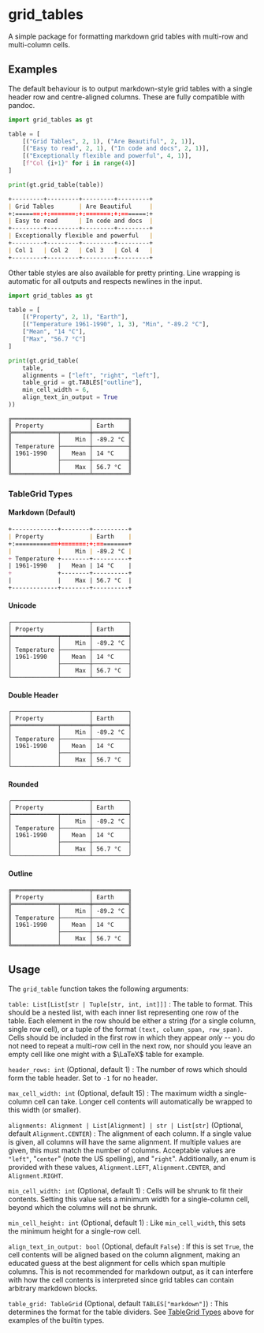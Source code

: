 # grid_tables

A simple package for formatting markdown grid tables with multi-row and multi-column cells.

## Examples

The default behaviour is to output markdown-style grid tables with a single header row and centre-aligned columns. These are fully compatible with pandoc.

```python
import grid_tables as gt

table = [
    [("Grid Tables", 2, 1), ("Are Beautiful", 2, 1)],
    [("Easy to read", 2, 1), ("In code and docs", 2, 1)],
    [("Exceptionally flexible and powerful", 4, 1)],
    [f"Col {i+1}" for i in range(4)]
]

print(gt.grid_table(table))
```

```markdown
+---------+---------+---------+---------+
| Grid Tables       | Are Beautiful     |
+:=======:+:=======:+:=======:+:=======:+
| Easy to read      | In code and docs  |
+---------+---------+---------+---------+
| Exceptionally flexible and powerful   |
+---------+---------+---------+---------+
| Col 1   | Col 2   | Col 3   | Col 4   |
+---------+---------+---------+---------+
```

Other table styles are also available for pretty printing. Line wrapping is automatic for all outputs and respects newlines in the input.

```python
import grid_tables as gt

table = [
    [("Property", 2, 1), "Earth"],
    [("Temperature 1961-1990", 1, 3), "Min", "-89.2 °C"],
    ["Mean", "14 °C"],
    ["Max", "56.7 °C"]
]

print(gt.grid_table(
    table,
    alignments = ["left", "right", "left"],
    table_grid = gt.TABLES["outline"],
    min_cell_width = 6,
    align_text_in_output = True
))
```

```
╔══════════════════════╤══════════╗
║ Property             │ Earth    ║
╠═════════════╤════════╪══════════╣
║             │    Min │ -89.2 °C ║
║ Temperature ├────────┼──────────╢
║ 1961-1990   │   Mean │ 14 °C    ║
║             ├────────┼──────────╢
║             │    Max │ 56.7 °C  ║
╚═════════════╧════════╧══════════╝
```

### TableGrid Types

#### Markdown (Default)

```markdown
+-------------+--------+----------+
| Property             | Earth    |
+:============+=======:+:=========+
|             |    Min | -89.2 °C |
+ Temperature +--------+----------+
| 1961-1990   |   Mean | 14 °C    |
+             +--------+----------+
|             |    Max | 56.7 °C  |
+-------------+--------+----------+
```

#### Unicode

```
┌──────────────────────┬──────────┐
│ Property             │ Earth    │
┝━━━━━━━━━━━━━┯━━━━━━━━┿━━━━━━━━━━┥
│             │    Min │ -89.2 °C │
│ Temperature ├────────┼──────────┤
│ 1961-1990   │   Mean │ 14 °C    │
│             ├────────┼──────────┤
│             │    Max │ 56.7 °C  │
└─────────────┴────────┴──────────┘
```

#### Double Header

```
┌──────────────────────┬──────────┐
│ Property             │ Earth    │
╞═════════════╤════════╪══════════╡
│             │    Min │ -89.2 °C │
│ Temperature ├────────┼──────────┤
│ 1961-1990   │   Mean │ 14 °C    │
│             ├────────┼──────────┤
│             │    Max │ 56.7 °C  │
└─────────────┴────────┴──────────┘
```

#### Rounded

```
╭──────────────────────┬──────────╮
│ Property             │ Earth    │
┝━━━━━━━━━━━━━┯━━━━━━━━┿━━━━━━━━━━┥
│             │    Min │ -89.2 °C │
│ Temperature ├────────┼──────────┤
│ 1961-1990   │   Mean │ 14 °C    │
│             ├────────┼──────────┤
│             │    Max │ 56.7 °C  │
╰─────────────┴────────┴──────────╯
```

#### Outline

```
╔══════════════════════╤══════════╗
║ Property             │ Earth    ║
╠═════════════╤════════╪══════════╣
║             │    Min │ -89.2 °C ║
║ Temperature ├────────┼──────────╢
║ 1961-1990   │   Mean │ 14 °C    ║
║             ├────────┼──────────╢
║             │    Max │ 56.7 °C  ║
╚═════════════╧════════╧══════════╝
```

## Usage

The `grid_table` function takes the following arguments:

`table: List[List[str | Tuple[str, int, int]]]`
: The table to format. This should be a nested list, with each inner list representing one row of the table. Each element in the row should be either a string (for a single column, single row cell), or a tuple of the format `(text, column_span, row_span)`. Cells should be included in the first row in which they appear *only* -- you do not need to repeat a multi-row cell in the next row, nor should you leave an empty cell like one might with a $\LaTeX$ table for example.

`header_rows: int` (Optional, default 1)
: The number of rows which should form the table header. Set to `-1` for no header.

`max_cell_width: int` (Optional, default 15)
: The maximum width a single-column cell can take. Longer cell contents will automatically be wrapped to this width (or smaller).

`alignments: Alignment | List[Alignment] | str | List[str]` (Optional, default `Alignment.CENTER`)
: The alignment of each column. If a single value is given, all columns will have the same alignment. If multiple values are given, this must match the number of columns. Acceptable values are `"left"`, "`center`" (note the US spelling), and "`right`". Additionally, an enum is provided with these values, `Alignment.LEFT`, `Alignment.CENTER`, and `Alignment.RIGHT`.

`min_cell_width: int` (Optional, default 1)
: Cells will be shrunk to fit their contents. Setting this value sets a minimum width for a single-column cell, beyond which the columns will not be shrunk.

`min_cell_height: int` (Optional, default 1)
: Like `min_cell_width`, this sets the minimum height for a single-row cell.

`align_text_in_output: bool` (Optional, default `False`)
: If this is set `True`, the cell contents will be aligned based on the column alignment, making an educated guess at the best alignment for cells which span multiple columns. This is not recommended for markdown output, as it can interfere with how the cell contents is interpreted since grid tables can contain arbitrary markdown blocks.

`table_grid: TableGrid` (Optional, default `TABLES["markdown"]`)
: This determines the format for the table dividers. See [TableGrid Types](#tablegrid-types) above for examples of the builtin types. 